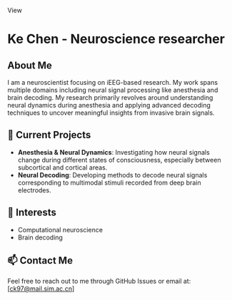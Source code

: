 View
# Ke Chen - Neuroscience researcher

## About Me
I am a neuroscientist focusing on iEEG-based research. My work spans multiple domains including neural signal processing like anesthesia and brain decoding. My research primarily revolves around understanding neural dynamics during anesthesia and applying advanced decoding techniques to uncover meaningful insights from invasive brain signals.


## 🔭 Current Projects
- **Anesthesia & Neural Dynamics**: Investigating how neural signals change during different states of consciousness, especially between subcortical and cortical areas.
- **Neural Decoding**: Developing methods to decode neural signals corresponding to multimodal stimuli recorded from deep brain electrodes.

## 🌱 Interests
- Computational neuroscience
- Brain decoding

## 📫 Contact Me
Feel free to reach out to me through GitHub Issues or email at: [ck97@mail.sim.ac.cn]

